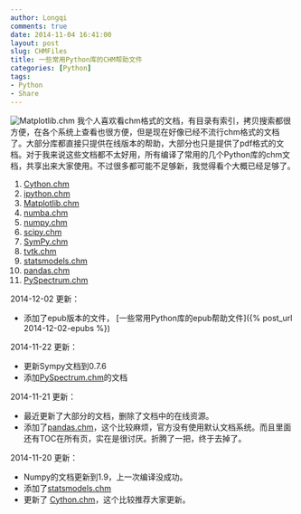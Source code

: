 ```yaml
---
author: Longqi
comments: true
date: 2014-11-04 16:41:00
layout: post
slug: CHMFiles
title: 一些常用Python库的CHM帮助文件
categories: [Python]
tags:
- Python
- Share
---
```

![Matplotlib.chm](https://wanglongqi.github.io/public/images/chms.png)
我个人喜欢看chm格式的文档，有目录有索引，拷贝搜索都很方便，在各个系统上查看也很方便，但是现在好像已经不流行chm格式的文档了。大部分库都直接只提供在线版本的帮助，大部分也只是提供了pdf格式的文档。对于我来说这些文档都不太好用，所有编译了常用的几个Python库的chm文档，共享出来大家使用。不过很多都可能不足够新，我觉得看个大概已经足够了。

1. [Cython.chm](https://wanglongqi.github.io/public/chms/Cythondoc.chm)
1. [ipython.chm](https://wanglongqi.github.io/public/chms/ipythondoc.chm)
1. [Matplotlib.chm](https://wanglongqi.github.io/public/chms/Matplotlibdoc.chm)
1. [numba.chm](https://wanglongqi.github.io/public/chms/numbadoc.chm)
1. [numpy.chm](https://wanglongqi.github.io/public/chms/numpy.chm)
1. [scipy.chm](https://wanglongqi.github.io/public/chms/scipy.chm)
1. [SymPy.chm](https://wanglongqi.github.io/public/chms/SymPydoc.chm)
1. [tvtk.chm](https://wanglongqi.github.io/public/chms/tvtkdoc.chm)
1. [statsmodels.chm](https://wanglongqi.github.io/public/chms/statsmodelsdoc.chm)
1. [pandas.chm](https://wanglongqi.github.io/public/chms/pandas.chm)
1. [PySpectrum.chm](https://wanglongqi.github.io/public/chms/Spectrum.chm)

2014-12-02 更新：
- 添加了epub版本的文件， [一些常用Python库的epub帮助文件]({% post_url 2014-12-02-epubs %})

2014-11-22 更新：

- 更新Sympy文档到0.7.6
- 添加[PySpectrum.chm](https://wanglongqi.github.io/public/chms/Spectrum.chm)的文档

2014-11-21 更新：

- 最近更新了大部分的文档，删除了文档中的在线资源。
- 添加了[pandas.chm](https://wanglongqi.github.io/public/chms/pandas.chm)，这个比较麻烦，官方没有使用默认文档系统。而且里面还有TOC在所有页，实在是很讨厌。折腾了一把，终于去掉了。

2014-11-20 更新：

- Numpy的文档更新到1.9，上一次编译没成功。
- 添加了[statsmodels.chm](https://wanglongqi.github.io/public/chms/statsmodelsdoc.chm)
- 更新了 [Cython.chm](https://wanglongqi.github.io/public/chms/Cythondoc.chm)，这个比较推荐大家更新。

